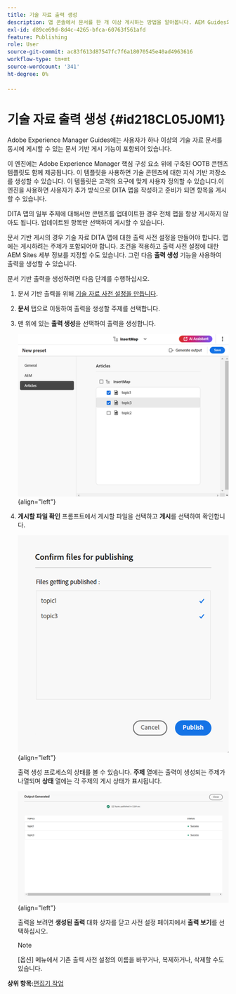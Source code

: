 ```yaml
---
title: 기술 자료 출력 생성
description: 맵 콘솔에서 문서를 한 개 이상 게시하는 방법을 알아봅니다. AEM Guides의 DITA 맵에서 하나 이상의 주제에 대한 출력을 생성합니다.
exl-id: d89ce69d-8d4c-4265-bfca-60763f561afd
feature: Publishing
role: User
source-git-commit: ac83f613d87547fc7f6a18070545e40ad4963616
workflow-type: tm+mt
source-wordcount: '341'
ht-degree: 0%

---
```


# 기술 자료 출력 생성 {#id218CL05J0M1}

Adobe Experience Manager Guides에는 사용자가 하나 이상의 기술 자료 문서를 동시에 게시할 수 있는 문서 기반 게시 기능이 포함되어 있습니다.

이 엔진에는 Adobe Experience Manager 핵심 구성 요소 위에 구축된 OOTB 콘텐츠 템플릿도 함께 제공됩니다. 이 템플릿을 사용하면 기술 콘텐츠에 대한 지식 기반 저장소를 생성할 수 있습니다. 이 템플릿은 고객의 요구에 맞게 사용자 정의할 수 있습니다.이 엔진을 사용하면 사용자가 추가 방식으로 DITA 맵을 작성하고 준비가 되면 항목을 게시할 수 있습니다.

DITA 맵의 일부 주제에 대해서만 콘텐츠를 업데이트한 경우 전체 맵을 항상 게시하지 않아도 됩니다. 업데이트된 항목만 선택하여 게시할 수 있습니다.

문서 기반 게시의 경우 기술 자료 DITA 맵에 대한 출력 사전 설정을 만들어야 합니다. 맵에는 게시하려는 주제가 포함되어야 합니다. 조건을 적용하고 출력 사전 설정에 대한 AEM Sites 세부 정보를 지정할 수도 있습니다. 그런 다음 **출력 생성** 기능을 사용하여 출력을 생성할 수 있습니다.

문서 기반 출력을 생성하려면 다음 단계를 수행하십시오.

1. 문서 기반 출력을 위해 [기술 자료 사전 설정을 만듭니다](./generate-output-knowledge-base.md).
1. **문서** 탭으로 이동하여 출력을 생성할 주제를 선택합니다.
1. 맨 위에 있는 **출력 생성**&#x200B;을 선택하여 출력을 생성합니다.

   ![](images/add-preset-articles-tab_cs.png){align="left"}

1. **게시할 파일 확인** 프롬프트에서 게시할 파일을 선택하고 **게시**&#x200B;를 선택하여 확인합니다.

   ![새 ](images/knowledge-base-confirm-files-for-publishing.png){align="left"}

   출력 생성 프로세스의 상태를 볼 수 있습니다. **주제** 열에는 출력이 생성되는 주제가 나열되며 **상태** 열에는 각 주제의 게시 상태가 표시됩니다.


   ![](images/add-preset-output-generated_cs.png){align="left"}

   출력을 보려면 **생성된 출력** 대화 상자를 닫고 사전 설정 페이지에서 **출력 보기**&#x200B;를 선택하십시오.


   >[!NOTE]
   >
   > [옵션] 메뉴에서 기존 출력 사전 설정의 이름을 바꾸거나, 복제하거나, 삭제할 수도 있습니다.


**상위 항목:**&#x200B;[&#x200B;편집기 작업](web-editor.md)
